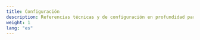 ```yaml
---
title: Configuración
description: Referencias técnicas y de configuración en profundidad para los componentes y el entorno de Texera.
weight: 1
lang: "es"
---
```

